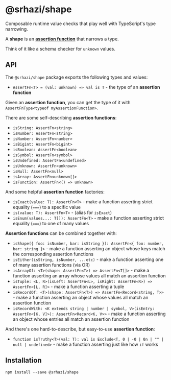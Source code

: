 # @srhazi/shape

Composable runtime value checks that play well with TypeScript's type narrowing.

A **shape** is an [**assertion
function**](https://www.typescriptlang.org/docs/handbook/release-notes/typescript-3-7.html#assertion-functions) that
narrows a type.

Think of it like a schema checker for `unknown` values.


## API

The `@srhazi/shape` package exports the following types and values:

* `AssertFn<T> = (val: unknown) => val is T` - the type of an **assertion function** 

Given an **assertion function**, you can get the type of it with `AssertFnType<typeof myAssertionFunction>`.

There are some self-describing **assertion functions**:

* `isString: AssertFn<string>`
* `isNumber: AssertFn<string>`
* `isNumber: AssertFn<number>`
* `isBigint: AssertFn<bigint>`
* `isBoolean: AssertFn<boolean>`
* `isSymbol: AssertFn<symbol>`
* `isUndefined: AssertFn<undefined>`
* `isUnknown: AssertFn<unknown>`
* `isNull: AssertFn<null>`
* `isArray: AssertFn<unknown[]>`
* `isFunction: AssertFn<() => unknown>`

And some helpful **assertion function** factories:

* `isExact(value: T): AssertFn<T>` - make a function asserting strict equality (`===`) to a specific value
* `is(value: T): AssertFn<T>` - (alias for `isExact`)
* `isEnum(values...: T[]): AssertFn<T>` - make a function asserting strict equality (`===`) to one of many values

**Assertion functions** can be combined together with:

* `isShape({ foo: isNumber, bar: isString }): AssertFn<{ foo: number, bar: string }>` - make a function asserting an object whose keys match the corresponding assertion functions
* `isEither(isString, isNumber, ...etc)` - make a function asserting one of many assertion functions (via OR)
* `isArrayOf: <T>(shape: AssertFn<T>) => AssertFn<T[]>` - make a function asserting an array whose values all match an assertion function
* `isTuple: <L, R>(isLeft: AssertFn<L>, isRight: AssertFn<R>) => AssertFn<[L, R]>` - make a function asserting a tuple
* `isRecordOf: <T>(shape: AssertFn<T>) => AssertFn<Record<string, T>>` - make a function asserting an object whose
  values all match an assertion function
* `isRecordWith: <K extends string | number | symbol, V>(isEntry: AssertFn<[K, V]>): AssertFn<Record<K, V>>` - make a function asserting an object whose
  entries all match an assertion function

And there's one hard-to-describe, but easy-to-use **assertion function**:

* `function isTruthy<T>(val: T): val is Exclude<T, 0 | -0 | 0n | "" | null | undefined>` - make a function asserting
  just like how `if` works


## Installation

`npm install --save @srhazi/shape`
